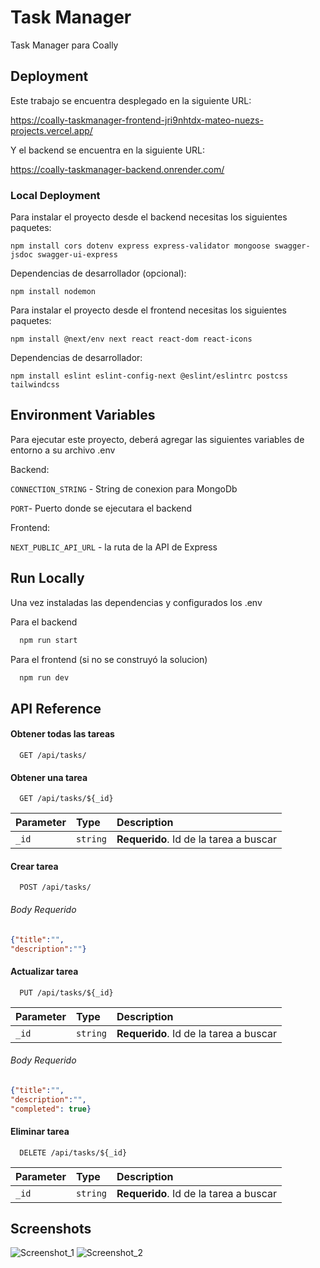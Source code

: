 
# Task Manager

Task Manager para Coally



## Deployment

Este trabajo se encuentra desplegado en la siguiente URL:

https://coally-taskmanager-frontend-jri9nhtdx-mateo-nuezs-projects.vercel.app/

Y el backend se encuentra en la siguiente URL:

https://coally-taskmanager-backend.onrender.com/

### Local Deployment

Para instalar el proyecto desde el backend necesitas los siguientes paquetes:

```
npm install cors dotenv express express-validator mongoose swagger-jsdoc swagger-ui-express
```

Dependencias de desarrollador (opcional):

```
npm install nodemon
```

Para instalar el proyecto desde el frontend necesitas los siguientes paquetes:

```
npm install @next/env next react react-dom react-icons

```

Dependencias de desarrollador:

```
npm install eslint eslint-config-next @eslint/eslintrc postcss tailwindcss
```


## Environment Variables

Para ejecutar este proyecto, deberá agregar las siguientes variables de entorno a su archivo .env

Backend:

`CONNECTION_STRING` - String de conexion para MongoDb

`PORT`- Puerto donde se ejecutara el backend 

Frontend:

`NEXT_PUBLIC_API_URL` - la ruta de la API de Express




## Run Locally


Una vez instaladas las dependencias y configurados los .env

Para el backend

```bash
  npm run start
```

Para el frontend (si no se construyó la solucion)

```bash
  npm run dev
```


## API Reference

#### Obtener todas las tareas

```http
  GET /api/tasks/
```

#### Obtener una tarea

```http
  GET /api/tasks/${_id}
```

| Parameter | Type     | Description                       |
| :-------- | :------- | :-------------------------------- |
| `_id`      | `string` | **Requerido**. Id de la tarea a buscar |


#### Crear tarea

```http
  POST /api/tasks/
```

###### Body Requerido

```json
{"title":"",
"description":""}
```

#### Actualizar tarea

```http
  PUT /api/tasks/${_id}
```

| Parameter | Type     | Description                       |
| :-------- | :------- | :-------------------------------- |
| `_id`      | `string` | **Requerido**. Id de la tarea a buscar |

###### Body Requerido

```json
{"title":"",
"description":"",
"completed": true}
```

#### Eliminar tarea

```http
  DELETE /api/tasks/${_id}
```


| Parameter | Type     | Description                       |
| :-------- | :------- | :-------------------------------- |
| `_id`      | `string` | **Requerido**. Id de la tarea a buscar |


## Screenshots

![Screenshot_1](https://github.com/user-attachments/assets/ab636c71-babb-4c20-9670-ac827b2cde86)
![Screenshot_2](https://github.com/user-attachments/assets/426ae6a3-9920-4944-9cb7-72afa2c957a8)
